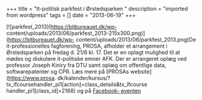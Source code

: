 +++
title = "It-politisk parkfest i Ørstedsparken "
description = "imported from wordpress"
tags = []
date = "2013-06-19"
+++

[![parkfest_2013](https://bitbureauet.dk/wp-
content/uploads/2013/06/parkfest_2013-215x300.png)](https://bitbureauet.dk/wp-
content/uploads/2013/06/parkfest_2013.png)De it-professionelles fagforening,
PROSA, afholder et arrangement i Ørstedsparken på fredag d. 21/6 kl. 17. Det
er en oplagt mulighed til at mødes og diskutere it-politiske emner AFK. Der er
arrangeret oplæg ved professor Joseph Kiniry fra DTU samt oplæg om offentlige
data, softwarepatenter og CPR. Læs mere på [PROSAs website](https://www.prosa.
dk/kalender/kursus/?tx_lfcoursehandler_pi1\[action\]=class_details&tx_lfcourse
handler_pi1\[class_id\]=2168) og på [Facebook-
eventen](https://www.facebook.com/events/465317673554811/)

